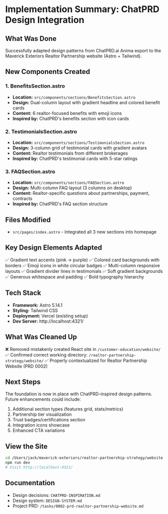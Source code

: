# Implementation Summary: ChatPRD Design Integration

## What Was Done

Successfully adapted design patterns from ChatPRD.ai Anima export to the Maverick Exteriors Realtor Partnership website (Astro + Tailwind).

## New Components Created

### 1. BenefitsSection.astro
- **Location:** `src/components/sections/BenefitsSection.astro`
- **Design:** Dual-column layout with gradient headline and colored benefit cards
- **Content:** 6 realtor-focused benefits with emoji icons
- **Inspired by:** ChatPRD's benefits section with icon cards

### 2. TestimonialsSection.astro
- **Location:** `src/components/sections/TestimonialsSection.astro`
- **Design:** 3-column grid of testimonial cards with gradient avatars
- **Content:** Realtor testimonials from different brokerages
- **Inspired by:** ChatPRD's testimonial cards with 5-star ratings

### 3. FAQSection.astro
- **Location:** `src/components/sections/FAQSection.astro`
- **Design:** Multi-column FAQ layout (3 columns on desktop)
- **Content:** Realtor-specific questions about partnerships, payment, contracts
- **Inspired by:** ChatPRD's FAQ section structure

## Files Modified

- `src/pages/index.astro` - Integrated all 3 new sections into homepage

## Key Design Elements Adapted

✅ Gradient text accents (pink → purple)
✅ Colored card backgrounds with borders
✅ Emoji icons in white circular badges
✅ Multi-column responsive layouts
✅ Gradient divider lines in testimonials
✅ Soft gradient backgrounds
✅ Generous whitespace and padding
✅ Bold typography hierarchy

## Tech Stack

- **Framework:** Astro 5.14.1
- **Styling:** Tailwind CSS
- **Deployment:** Vercel (existing setup)
- **Dev Server:** http://localhost:4321/

## What Was Cleaned Up

❌ Removed mistakenly created React site in `/customer-education/website/`
✅ Confirmed correct working directory: `/realtor-partnership-strategy/website/`
✅ Properly contextualized for Realtor Partnership Website (PRD 0002)

## Next Steps

The foundation is now in place with ChatPRD-inspired design patterns. Future enhancements could include:

1. Additional section types (features grid, stats/metrics)
2. Partnership tier visualization
3. Trust badges/certifications section
4. Integration icons showcase
5. Enhanced CTA variations

## View the Site

```bash
cd /Users/jack/maverick-exteriors/realtor-partnership-strategy/website
npm run dev
# Visit http://localhost:4321/
```

## Documentation

- Design decisions: `CHATPRD-INSPIRATION.md`
- Design system: `DESIGN-SYSTEM.md`
- Project PRD: `/tasks/0002-prd-realtor-partnership-website.md`
